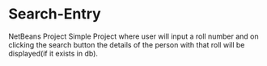 # Search-Entry
NetBeans Project
Simple Project where user will input a roll number and on clicking the search button the details of the person with that roll will be displayed(if it exists in db).
